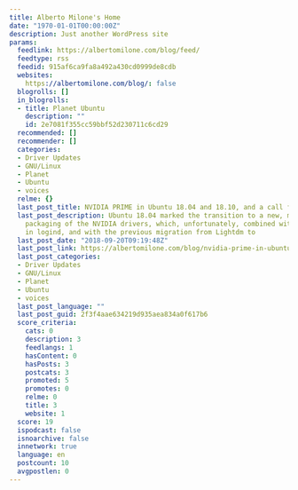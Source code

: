 ```yaml
---
title: Alberto Milone's Home
date: "1970-01-01T00:00:00Z"
description: Just another WordPress site
params:
  feedlink: https://albertomilone.com/blog/feed/
  feedtype: rss
  feedid: 915af6ca9fa8a492a430cd0999de8cdb
  websites:
    https://albertomilone.com/blog/: false
  blogrolls: []
  in_blogrolls:
  - title: Planet Ubuntu
    description: ""
    id: 2e7081f355cc59bbf52d230711c6cd29
  recommended: []
  recommender: []
  categories:
  - Driver Updates
  - GNU/Linux
  - Planet
  - Ubuntu
  - voices
  relme: {}
  last_post_title: NVIDIA PRIME in Ubuntu 18.04 and 18.10, and a call for testing
  last_post_description: Ubuntu 18.04 marked the transition to a new, more granular,
    packaging of the NVIDIA drivers, which, unfortunately, combined with a change
    in logind, and with the previous migration from Lightdm to
  last_post_date: "2018-09-20T09:19:48Z"
  last_post_link: https://albertomilone.com/blog/nvidia-prime-in-ubuntu-18-04-and-18-10-and-a-call-for-testing/
  last_post_categories:
  - Driver Updates
  - GNU/Linux
  - Planet
  - Ubuntu
  - voices
  last_post_language: ""
  last_post_guid: 2f3f4aae634219d935aea834a0f617b6
  score_criteria:
    cats: 0
    description: 3
    feedlangs: 1
    hasContent: 0
    hasPosts: 3
    postcats: 3
    promoted: 5
    promotes: 0
    relme: 0
    title: 3
    website: 1
  score: 19
  ispodcast: false
  isnoarchive: false
  innetwork: true
  language: en
  postcount: 10
  avgpostlen: 0
---
```

